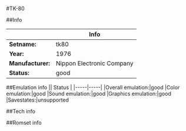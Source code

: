 #TK-80

##Info

||Info|
|-----|-----|
|**Setname:**|tk80
|**Year:**|1976
|**Manufacturer:**|Nippon Electronic Company
|**Status:**|good

##Emulation info
|| Status |
|-----|-----|
|Overall emulation:|good
|Color emulation:|good
|Sound emulation:|good
|Graphics emulation:|good
|Savestates:|unsupported

##Tech info

##Romset info

<!--- START OF EDITED COMMENT DO NOT TOUCH TEXT ABOVE-->
